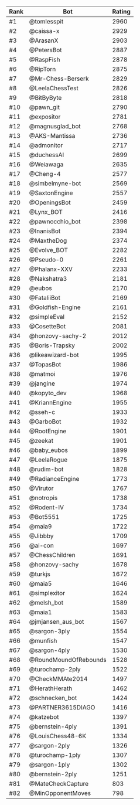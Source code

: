 Rank|Bot|Rating
---|---|---
#1|@tomlesspit|2960
#2|@caissa-x|2929
#3|@ArasanX|2903
#4|@PetersBot|2887
#5|@RaspFish|2878
#6|@RipTorn|2875
#7|@Mr-Chess-Berserk|2829
#8|@LeelaChessTest|2826
#9|@BitByByte|2818
#10|@pawn_git|2790
#11|@expositor|2781
#12|@magnusglad_bot|2768
#13|@AKS-Mantissa|2736
#14|@admonitor|2717
#15|@duchessAI|2699
#16|@Weiawaga|2635
#17|@Cheng-4|2577
#18|@simbelmyne-bot|2569
#19|@SaxtonEngine|2557
#20|@OpeningsBot|2459
#21|@Lynx_BOT|2416
#22|@pawnocchio_bot|2398
#23|@InanisBot|2394
#24|@MaxtheDog|2374
#25|@Evolve_BOT|2282
#26|@Pseudo-0|2261
#27|@Phalanx-XXV|2233
#28|@Nakshatra3|2181
#29|@eubos|2170
#30|@FataliiBot|2169
#31|@Goldfish-Engine|2161
#32|@simpleEval|2152
#33|@CosetteBot|2081
#34|@honzovy-sachy-2|2012
#35|@Boris-Trapsky|2002
#36|@likeawizard-bot|1995
#37|@TopasBot|1986
#38|@matmoi|1976
#39|@jangine|1974
#40|@kopyto_dev|1968
#41|@KriannEngine|1955
#42|@sseh-c|1933
#43|@GarboBot|1932
#44|@RootEngine|1901
#45|@zeekat|1901
#46|@baby_eubos|1899
#47|@LeelaRogue|1875
#48|@rudim-bot|1828
#49|@RadianceEngine|1773
#50|@Virutor|1767
#51|@notropis|1738
#52|@Rodent-IV|1734
#53|@Bot5551|1725
#54|@maia9|1722
#55|@Jibbby|1709
#56|@ai-con|1697
#57|@ChessChildren|1691
#58|@honzovy-sachy|1678
#59|@turkjs|1672
#60|@maia5|1646
#61|@simplexitor|1624
#62|@melsh_bot|1589
#63|@maia1|1583
#64|@jmjansen_aus_bot|1567
#65|@sargon-3ply|1554
#66|@munfish|1547
#67|@sargon-4ply|1530
#68|@RoundMoundOfRebounds|1528
#69|@turochamp-2ply|1522
#70|@CheckMMAte2014|1497
#71|@HerathHerath|1462
#72|@schnecken_bot|1424
#73|@PARTNER3615DIAGO|1416
#74|@katzebot|1397
#75|@bernstein-4ply|1391
#76|@LouisChess48-6K|1334
#77|@sargon-2ply|1326
#78|@turochamp-1ply|1307
#79|@sargon-1ply|1302
#80|@bernstein-2ply|1251
#81|@MateCheckCapture|803
#82|@MinOpponentMoves|798
